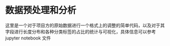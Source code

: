 # 数据预处理和分析

这里是一个对于项目方的原始数据进行一个格式上的调整的简单代码，以及对于其字段进行长度分布和各种分类标签的占比的统计与可视化，具体信息可以参考 jupyter notebook 文件


